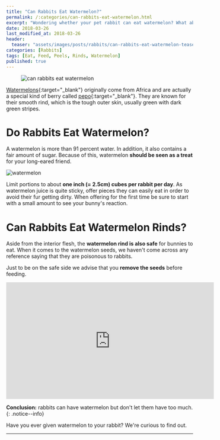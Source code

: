 ```yaml
---
title: "Can Rabbits Eat Watermelon?"
permalink: /:categories/can-rabbits-eat-watermelon.html
excerpt: "Wondering whether your pet rabbit can eat watermelon? What about the rind? Find out if a watermelon is healthy for your bunny and learn some tips on how to feed it."
date: 2018-03-26
last_modified_at: 2018-03-26
header:
  teaser: "assets/images/posts/rabbits/can-rabbits-eat-watermelon-teaser.jpg"
categories: [Rabbits]
tags: [Eat, Feed, Peels, Rinds, Watermelon]
published: true
---
```


<figure>
  <img src="{{ site.url }}/assets/images/posts/rabbits/can-rabbits-eat-watermelon.jpg" alt="can rabbits eat watermelon" class="title-banner">
</figure>

[Watermelons](https://en.wikipedia.org/wiki/Watermelon){:target="_blank"} originally come from Africa and are actually a special kind of berry called [pepo](https://en.wikipedia.org/wiki/Berry_%28botany%29#Modified_berries){:target="_blank"}. They are known for their smooth rind, which is the tough outer skin, usually green with dark green stripes.

# Do Rabbits Eat Watermelon?

A watermelon is more than 91 percent water. In addition, it also contains a fair amount of sugar. Because of this, watermelon **should be seen as a treat** for your long-eared friend.

<img src="{{ site.url }}/assets/images/posts/food/watermelon.jpg" alt="watermelon" class="align-right">

Limit portions to about **one inch (= 2.5cm) cubes per rabbit per day**. As watermelon juice is quite sticky, offer pieces they can easily eat in order to avoid their fur getting dirty. When offering for the first time be sure to start with a small amount to see your bunny's reaction.

# Can Rabbits Eat Watermelon Rinds?

Aside from the interior flesh, the **watermelon rind is also safe** for bunnies to eat. When it comes to the watermelon seeds, we haven't come across any reference saying that they are poisonous to rabbits.

Just to be on the safe side we advise that you **remove the seeds** before feeding.

<iframe width="560" height="315" src="https://www.youtube.com/embed/Njj5jnvn7IA" frameborder="0" allowfullscreen></iframe>

**Conclusion:** rabbits can have watermelon but don't let them have too much.
{: .notice--info}

Have you ever given watermelon to your rabbit? We're curious to find out.

---
